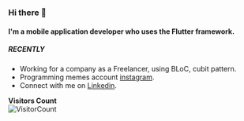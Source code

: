 ### Hi there 👋
#### I'm a mobile application developer who uses the Flutter framework.


##### RECENTLY
-  Working for a company as a Freelancer, using BLoC, cubit pattern.
-  Programming memes account [instagram](https://instagram.com/daily.programming.memes).
-  Connect with me on [Linkedin](https://www.linkedin.com/in/armagangok/).




**Visitors Count**  
![VisitorCount](https://profile-counter.glitch.me/{armagangok}/count.svg)

<!--

-->



